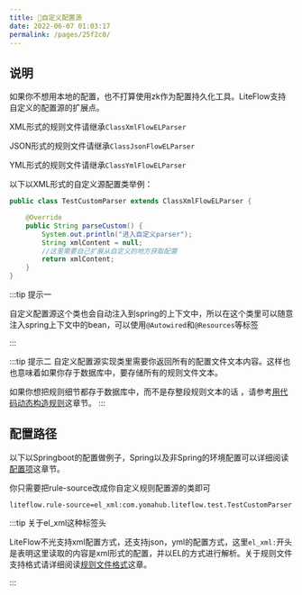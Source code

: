 ```yaml
---
title: 📙自定义配置源
date: 2022-06-07 01:03:17
permalink: /pages/25f2c0/
---
```


## 说明

如果你不想用本地的配置，也不打算使用zk作为配置持久化工具。LiteFlow支持自定义的配置源的扩展点。

XML形式的规则文件请继承`ClassXmlFlowELParser`

JSON形式的规则文件请继承`ClassJsonFlowELParser`

YML形式的规则文件请继承`ClassYmlFlowELParser`

以下以XML形式的自定义源配置类举例：

```java
public class TestCustomParser extends ClassXmlFlowELParser {

	@Override
	public String parseCustom() {
		System.out.println("进入自定义parser");
		String xmlContent = null;
		//这里需要自己扩展从自定义的地方获取配置
		return xmlContent;
	}
}
```

:::tip 提示一

自定义配置源这个类也会自动注入到spring的上下文中，所以在这个类里可以随意注入spring上下文中的bean，可以使用`@Autowired`和`@Resources`等标签

:::

:::tip 提示二
自定义配置源实现类里需要你返回所有的配置文件文本内容。这样也也意味着如果你存于数据库中，要存储所有的规则文件文本。

如果你想把规则细节都存于数据库中，而不是存整段规则文本的话 ，请参考[用代码动态构造规则](/pages/9aa85a/)这章节。
:::

## 配置路径

以下以Springboot的配置做例子，Spring以及非Spring的环境配置可以详细阅读[配置项](/pages/b70ec8/)这章节。

你只需要把rule-source改成你自定义规则配置源的类即可

```properties
liteflow.rule-source=el_xml:com.yomahub.liteflow.test.TestCustomParser
```

:::tip 关于el_xml这种标签头

LiteFlow不光支持xml配置方式，还支持json，yml的配置方式，这里`el_xml:`开头是表明这里读取的内容是xml形式的配置，并以EL的方式进行解析。关于规则文件支持格式请详细阅读[规则文件格式](/pages/6fa87e/)这章。

:::